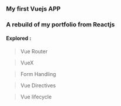 ### My first Vuejs APP

### A rebuild of my portfolio from Reactjs

#### Explored :

> Vue Router

> VueX

> Form Handling

> Vue Directives

> Vue lifecycle
